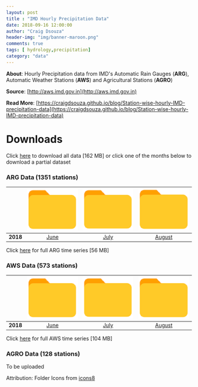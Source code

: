 ```yaml
---
layout: post
title : "IMD Hourly Precipitation Data"
date: 2018-09-16 12:00:00
author: "Craig Dsouza"
header-img: "img/banner-maroon.png"
comments: true
tags: [ hydrology,precipitation]
category: "data"
---
```


**About**: Hourly Precipitation data from IMD's Automatic Rain Gauges (**ARG**), Automatic Weather Stations (**AWS**) and Agricultural Stations (**AGRO**)

**Source**: [http://aws.imd.gov.in](http://aws.imd.gov.in)

**Read More**: [https://craigdsouza.github.io/blog/Station-wise-hourly-IMD-precipitation-data](https://craigdsouza.github.io/blog/Station-wise-hourly-IMD-precipitation-data)

# Downloads
Click [here](http://bit.ly/IMDHourly) to download all data [162 MB] or click one of the months below to download a partial dataset

### ARG Data (1351 stations)

|   | ![Folder Icon](/img/folder-icons8.png) | ![Folder Icon](/img/folder-icons8.png) | ![Folder Icon](/img/folder-icons8.png) |
|:--:|:--:|:--:|:--:|
| **2018** | [June](http://bit.ly/IMDHourlyARG2018_6) | [July](http://bit.ly/IMDHourlyARG2018_7) | [August](http://bit.ly/IMDHourlyARG2018_8) |

Click [here](http://bit.ly/IMDHourlyARG) for full ARG time series [56 MB]

### AWS Data (573 stations)

|   | ![Folder Icon](/img/folder-icons8.png) | ![Folder Icon](/img/folder-icons8.png) | ![Folder Icon](/img/folder-icons8.png) |
|:--:|:--:|:--:|:--:|
| **2018** | [June](http://bit.ly/IMDHourlyAWS2018_6)  | [July](http://bit.ly/IMDHourlyAWS2018_7)  | [August](http://bit.ly/IMDHourlyAWS2018_8)  |

Click [here](http://bit.ly/IMDHourlyAWS) for full AWS time series [104 MB]


### AGRO Data (128 stations)
To be uploaded










Attribution: Folder Icons from [icons8](https://icons8.com)